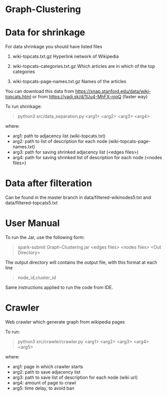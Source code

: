 # Graph-Clustering 

# Data for shrinkage

For data shrinkage you should have listed files

1.  wiki-topcats.txt.gz	Hyperlink network of Wikipedia 

1.  wiki-topcats-categories.txt.gz	Which articles are in which of the top categories

1.  wiki-topcats-page-names.txt.gz	Names of the articles

You can download this data from https://snap.stanford.edu/data/wiki-topcats.html or from https://yadi.sk/d/1Uu4-MhFX-niqQ (faster way)

To run shrinkage:
>python3 src/data_separation.py \<arg1> \<arg2> \<arg3> \<arg4>

where:
*    arg1: path to adjacency list (wiki-topcats.txt)
*    arg2: path to list of description for each node (wiki-topcats-page-names.txt)
*    arg3: path for saving shrinked adjacency list (\<edges files>)
*    arg4: path for saving shrinked list of description for each node (\<nodes files>)

# Data after filteration
Can be found in the master branch in data/filtered-wikinodes5.txt and data/filtered-topcats5.txt

# User Manual

To run the Jar, use the following form:
>spark-submit Graph-Clustering.jar \<edges files> \<nodes files> \<Out Directory>


The output directory will contains the output file, with this format at each line 
> node_id,cluster_id


Same instructions applied to run the code from IDE.

# Crawler

Web crawler which generate graph from wikipedia pages

To run:
>python3 src/crawler/crawler.py \<arg1> \<arg2> \<arg3> \<arg4> \<arg5>

where:

*   arg1: page in which crawler starts
*   arg2: path to save adjacency list
*   arg3: path to save list of description for each node (wiki url)
*   arg4: amount of page to crawl
*   arg5: time delay, to avoid ban

